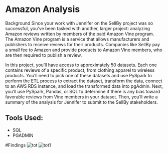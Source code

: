 # Amazon Analysis

Background
Since your work with Jennifer on the SellBy project was so successful, you’ve been tasked with another, larger project: analyzing Amazon reviews written by members of the paid Amazon Vine program. The Amazon Vine program is a service that allows manufacturers and publishers to receive reviews for their products. Companies like SellBy pay a small fee to Amazon and provide products to Amazon Vine members, who are then required to publish a review.

In this project, you’ll have access to approximately 50 datasets. Each one contains reviews of a specific product, from clothing apparel to wireless products. You’ll need to pick one of these datasets and use PySpark to perform the ETL process to extract the dataset, transform the data, connect to an AWS RDS instance, and load the transformed data into pgAdmin. Next, you’ll use PySpark, Pandas, or SQL to determine if there is any bias toward favorable reviews from Vine members in your dataset. Then, you’ll write a summary of the analysis for Jennifer to submit to the SellBy stakeholders.


## Tools Used:

- SQL
- PGADMIN

#Findings
![tot](https://user-images.githubusercontent.com/115853964/230268146-4445f3b2-904d-418d-ad4f-f7fa82d166ba.png)
![tot1](https://user-images.githubusercontent.com/115853964/230268193-0927ed5b-367a-4292-a550-8c3d02ba031b.png)
